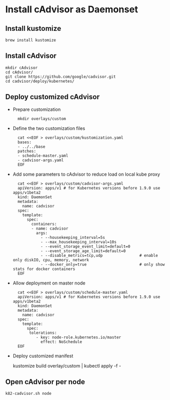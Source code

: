 
# Install cAdvisor as Daemonset

## Install kustomize

    brew install kustomize

## Install cAdvisor

    mkdir cAdvisor
    cd cAdvisor/
    git clone https://github.com/google/cadvisor.git
    cd cadvisor/deploy/kubernetes/

## Deploy customized cAdvisor

- Prepare customization

        mkdir overlays/custom

- Define the two customization files

        cat <<EOF > overlays/custom/kustomization.yaml
        bases:
        - ../../base
        patches:
        - schedule-master.yaml
        - cadvisor-args.yaml
        EOF

- Add some parameters to cAdvisor to reduce load on local kube proxy

        cat <<EOF > overlays/custom/cadvisor-args.yaml
        apiVersion: apps/v1 # for Kubernetes versions before 1.9.0 use apps/v1beta2
        kind: DaemonSet
        metadata:
          name: cadvisor
        spec:
          template:
            spec:
              containers:
              - name: cadvisor
                args:
                  - --housekeeping_interval=5s
                  - --max_housekeeping_interval=10s
                  - --event_storage_event_limit=default=0
                  - --event_storage_age_limit=default=0
                  - --disable_metrics=tcp,udp                # enable only diskIO, cpu, memory, network
                  - --docker_only=true                       # only show stats for docker containers
        EOF

- Allow deployment on master node

        cat <<EOF > overlays/custom/schedule-master.yaml
        apiVersion: apps/v1 # for Kubernetes versions before 1.9.0 use apps/v1beta2
        kind: DaemonSet
        metadata:
          name: cadvisor
        spec:
          template:
            spec:
             tolerations:
                - key: node-role.kubernetes.io/master
                  effect: NoSchedule
        EOF

- Deploy customized manifest

    kustomize build overlay/custom | kubectl apply -f -

## Open cAdvisor per node

    k82-cadvisor.sh node

